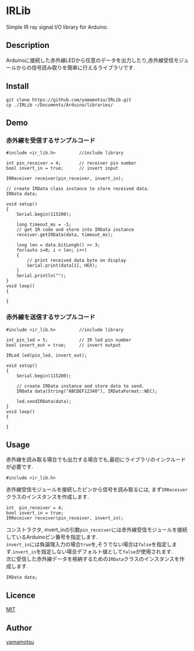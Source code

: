# IRLib
Simple IR ray signal I/O library for Arduino.

## Description
Arduinoに接続した赤外線LEDから任意のデータを出力したり,赤外線受信モジュールからの信号読み取りを簡単に行えるライブラリです.  

## Install
```
git clone https://github.com/yamamotsu/IRLib.git
cp ./IRLib ~/Documents/Arduino/libraries/
```

## Demo

### 赤外線を受信するサンプルコード

```
#include <ir_lib.h>         //include library

int pin_receiver = 4;       // receiver pin number
bool invert_in = true;      // invert input

IRReceiver receiver(pin_receiver, invert_in);

// create IRData class instance to store received data.
IRData data;

void setup()
{
    Serial.begin(115200);

    long timeout_ms = -1;
    // get IR code and store into IRData instance
    receiver.getIRData(data, timeout_ms);

    long len = data.bitLengh() >> 3;
    for(auto i=0; i < len; i++)
    {
        // print received data byte on display
        Serial.print(data[i], HEX);
    }
    Serial.println("");
}
void loop()
{

}
```

### 赤外線を送信するサンプルコード
```
#include <ir_lib.h>         //include library

int pin_led = 5;            // IR led pin number
bool invert_out = true;     // invert output

IRLed led(pin_led, invert_out);

void setup()
{
    Serial.begin(115200);

    // create IRData instance and store data to send.
    IRData data(String("ABCDEF12340"), IRDataFormat::NEC);

    led.sendIRData(data);
}
void loop()
{

}
```

## Usage

赤外線を読み取る場合でも出力する場合でも,最初にライブラリのインクルードが必要です.
```
#include <ir_lib.h>
```
赤外線受信モジュールを接続したピンから信号を読み取るには,
まず`IRReceiver`クラスのインスタンスを作成します.
```
int  pin_receiver = 4;
bool invert_in = true;
IRReceiver receiver(pin_receiver, invert_in);
```
コンストラクタ, invert_inの引数`pin_receiver`には赤外線受信モジュールを接続しているArduinoピン番号を指定します.  
`invert_in`には負論理入力の場合`true`を,そうでない場合は`false`を指定します.`invert_in`を指定しない場合デフォルト値として`false`が使用されます.  
次に受信した赤外線データを格納するための`IRData`クラスのインスタンスを作成します.
```
IRData data;
```

## Licence

[MIT](https://github.com/yamamotsu/IRLib/blob/master/LICENSE)

## Author

[yamamotsu](https://github.com/yamamotsu)
